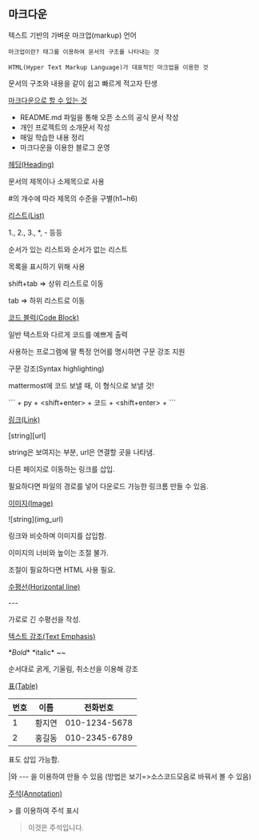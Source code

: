 ## 마크다운

텍스트 기반의 가벼운 마크업(markup) 언어

​	```마크업이란? 태그를 이용하여 문서의 구조를 나타내는 것```

​	```HTML(Hyper Text Markup Language)가 대표적인 마크업을 이용한 것```

문서의 구조와 내용을 같이 쉽고 빠르게 적고자 탄생



<u>마크다운으로 할 수 있는 것</u>

* README.md 파일을 통해 오픈 소스의 공식 문서 작성
* 개인 프로젝트의 소개문서 작성
* 매일 학습한 내용 정리
* 마크다운을 이용한 블로그 운영



<u>헤딩(Heading)</u>

문서의 제목이나 소제목으로 사용

#의 개수에 따라 제목의 수준을 구별(h1~h6)



<u>리스트(List)</u>

1., 2., 3., *, - 등등

순서가 있는 리스트와 순서가 없는 리스트

목록을 표시하기 위해 사용

shift+tab => 상위 리스트로 이동

tab => 하위 리스트로 이동



<u>코드 블럭(Code Block)</u>

일반 텍스트와 다르게 코드를 예쁘게 출력

사용하는 프로그램에 딸 특정 언어를 명시하면 구문 강조 지원

구문 강조(Syntax highlighting)



mattermost에 코드 보낼 때, 이 형식으로 보낼 것!

\``` + py + <shift+enter> +  코드 + <shift+enter> + \```



<u>링크(Link)</u>

 \[string][url]

string은 보여지는 부분,  url은 연결할 곳을 나타냄.

다른 페이지로 이동하는 링크를 삽입.

필요하다면 파일의 경로를 넣어 다운로드 가능한 링크롬 만들 수 있음.



<u>이미지(Image)</u>

\![string]\(img_url)

링크와 비슷하며 이미지를 삽입함.

이미지의 너비와 높이는 조절 불가.

조절이 필요하다면 HTML 사용 필요.

 

<u>수평선(Horizontal line)</u>

\---

가로로 긴 수평선을 작성.



<u>텍스트 강조(Text Emphasis)</u>

\**Bold** 	\*italic\* 	\~~

순서대로 굵게, 기울림, 취소선을 이용해 강조



<u>표(Table)</u>

| 번호 | 이름   | 전화번호      |
| ---- | ------ | ------------- |
| 1    | 황지연 | 010-1234-5678 |
| 2    | 홍길동 | 010-2345-6789 |

표도 삽입 가능함.

|와 --- 을 이용하여 만들 수 있음 (방법은 보기=>소스코드모음로 바꿔서 볼 수 있음)



<u>주석(Annotation)</u>

\> 를 이용하여 주석 표시

> 이것은 주석입니다.